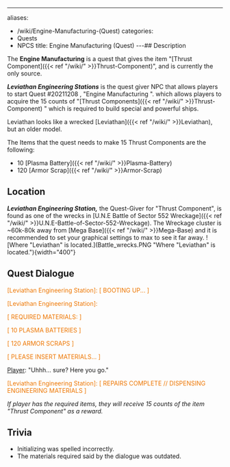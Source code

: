 ---
aliases:
- /wiki/Engine-Manufacturing-(Quest)
categories:
- Quests
- NPCS
title: Engine Manufacturing (Quest)
---## Description

The **Engine Manufacturing** is a quest that gives the item "[Thrust Component]({{< ref "/wiki/" >}}Thrust-Component)", and is currently the only source.

**_Leviathan Engineering Stations_** is the quest giver NPC that allows players to start Quest #20211208 , "Engine Manufacturing ". which allows players to acquire the 15 counts of "[Thrust Components]({{< ref "/wiki/" >}}Thrust-Component) " which is required to build special and powerful ships.

Leviathan looks like a wrecked [Leviathan]({{< ref "/wiki/" >}}Leviathan), but an older model.

The Items that the quest needs to make 15 Thrust Components are the following:

- 10 [Plasma Battery]({{< ref "/wiki/" >}}Plasma-Battery)
- 120 [Armor Scrap]({{< ref "/wiki/" >}}Armor-Scrap)

## Location

**_Leviathan Engineering Station,_** the Quest-Giver for "Thrust Component", is found as one of the wrecks in [U.N.E Battle of Sector 552 Wreckage]({{< ref "/wiki/" >}}U.N.E-Battle-of-Sector-552-Wreckage). The Wreckage cluster is ~60k-80k away from [Mega Base]({{< ref "/wiki/" >}}Mega-Base) and it is recommended to set your graphical settings to max to see it far away. ![Where "Leviathan" is
located.](Battle_wrecks.PNG "Where "Leviathan" is located."){width="400"}

## Quest Dialogue 

<span style="color:#ee7600">[Leviathan Engineering Station]: [ BOOTING UP... ]</span>

[Player]: "..."

<span style="color:#ee7600">[Leviathan Engineering Station]:</span>

<span style="color:#ee7600">[ REQUIRED MATERIALS: ]</span>

<span style="color:#ee7600">[ 10 PLASMA BATTERIES ]</span>

<span style="color:#ee7600">[ 120 ARMOR SCRAPS ]</span>

<span style="color:#ee7600">[ PLEASE INSERT MATERIALS... ]</span>

[Player]: "Uhhh... sure? Here you go."

<span style="color:#ee7600">[Leviathan Engineering Station]: [ REPAIRS COMPLETE // DISPENSING ENGINEERING MATERIALS ]</span>

[Player]: "..."

_If player has the required items, they will receive 15 counts of the item "Thrust Component" as a reward._

## Trivia

- Initializing was spelled incorrectly.
- The materials required said by the dialogue was outdated.